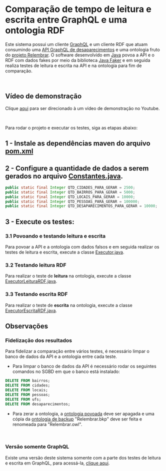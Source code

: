# Comparação de tempo de leitura e escrita entre GraphQL e uma ontologia RDF
 
Este sistema possui um cliente [GraphQL](https://graphql.org/) e um cliente RDF que atuam consumindo uma [API GraphQL de desaparecimentos](https://github.com/marcoantoniossilva/api-graphql-desaparecidos) e uma ontologia fruto do [projeto Relembrar](https://ontologiarelembrar.github.io/). O software desenvolvido em [Java](https://www.oracle.com/java/) povoa a API e o RDF com dados fakes por meio da biblioteca [Java Faker](https://github.com/DiUS/java-faker/tree/master/src) e em seguida realiza testes de leitura e escrita na API e na ontologia para fim de comparação.

<br/>

## Vídeo de demonstração
Clique [aqui](https://youtu.be/7X4wZDq72aQ) para ser direcionado à um vídeo de demonstração no Youtube.

<br/>

Para rodar o projeto e executar os testes, siga as etapas abaixo:
## 1 - Instale as dependências maven do arquivo [pom.xml](pom.xml)

## 2 - Configure a quantidade de dados a serem gerados no arquivo [Constantes.java](src/main/java/br/edu/ifba/workbench/utilitarios/Constantes.java).

~~~java
public static final Integer QTD_CIDADES_PARA_GERAR = 2500;
public static final Integer QTD_BAIRROS_PARA_GERAR = 5000;
public static final Integer QTD_LOCAIS_PARA_GERAR = 10000;
public static final Integer QTD_PESSOAS_PARA_GERAR = 100000;
public static final Integer QTD_DESAPARECIMENTOS_PARA_GERAR = 10000;
~~~

## 3 - Execute os testes:

### 3.1 Povoando e testando leitura e escrita

Para povoar a API e a ontologia com dados falsos e em seguida realizar os testes de leitura e escrita, execute a classe [Executor.java](src/main/java/br/edu/ifba/workbench/Executor.java).

### 3.2 Testando leitura RDF

Para realizar o teste de **leitura** na ontologia, execute a classe [ExecutorLeituraRDF.java](src/main/java/br/edu/ifba/workbench/ExecutorLeituraRDF.java).

### 3.3 Testando escrita RDF

Para realizar o teste de **escrita** na ontologia, execute a classe [ExecutorEscritaRDF.java](src/main/java/br/edu/ifba/workbench/ExecutorEscritaRDF.java).
<br/>

## Observações

### Fidelização dos resultados

Para fidelizar a comparação entre vários testes, é necessário limpar o banco de dados da API e a ontologia entre cada teste.

* Para limpar o banco de dados da API é necessário rodar os seguintes comandos no SGBD em que o banco está instalado:
~~~sql
DELETE FROM bairros;
DELETE FROM cidades;
DELETE FROM locais;
DELETE FROM pessoas;
DELETE FROM ufs;
DELETE FROM desaparecimentos;
~~~
* Para zerar a ontologia, a [ontologia povoada](src/main/resources/Relembrar.owl) deve ser apagada e uma cópia da [ontologia de backup](src/main/resources/Relembrar.bkp) "Relembrar.bkp" deve ser feita e renomeada para "Relembrar.owl".


<br/>

### Versão somente GraphQL

Existe uma versão deste sistema somente com a parte dos testes de leitura e escrita em GraphQL, para acessá-la, [clique aqui](https://github.com/marcoantoniossilva/cliente-graphql-rdf/releases/tag/v0.1).
